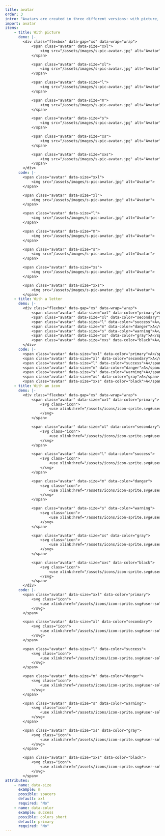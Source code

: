 ```yaml
---
title: avatar
order: 3
intro: "Avatars are created in three different versions: with picture, with a letter and with an icon."
import: avatar
items:
    - title: With picture
      demo: |-
        <div class="flexbox" data-gap="xs" data-wrap="wrap">
            <span class="avatar" data-size="xxl">
                <img src="/assets/images/s-pic-avatar.jpg" alt="Avatar">
            </span>

            <span class="avatar" data-size="xl">
                <img src="/assets/images/s-pic-avatar.jpg" alt="Avatar">
            </span>

            <span class="avatar" data-size="l">
                <img src="/assets/images/s-pic-avatar.jpg" alt="Avatar">
            </span>

            <span class="avatar" data-size="m">
                <img src="/assets/images/s-pic-avatar.jpg" alt="Avatar">
            </span>

            <span class="avatar" data-size="s">
                <img src="/assets/images/s-pic-avatar.jpg" alt="Avatar">
            </span>

            <span class="avatar" data-size="xs">
                <img src="/assets/images/s-pic-avatar.jpg" alt="Avatar">
            </span>

            <span class="avatar" data-size="xxs">
                <img src="/assets/images/s-pic-avatar.jpg" alt="Avatar">
            </span>
        </div>
      code: |-
        <span class="avatar" data-size="xxl">
            <img src="/assets/images/s-pic-avatar.jpg" alt="Avatar">
        </span>

        <span class="avatar" data-size="xl">
            <img src="/assets/images/s-pic-avatar.jpg" alt="Avatar">
        </span>

        <span class="avatar" data-size="l">
            <img src="/assets/images/s-pic-avatar.jpg" alt="Avatar">
        </span>

        <span class="avatar" data-size="m">
            <img src="/assets/images/s-pic-avatar.jpg" alt="Avatar">
        </span>

        <span class="avatar" data-size="s">
            <img src="/assets/images/s-pic-avatar.jpg" alt="Avatar">
        </span>

        <span class="avatar" data-size="xs">
            <img src="/assets/images/s-pic-avatar.jpg" alt="Avatar">
        </span>

        <span class="avatar" data-size="xxs">
            <img src="/assets/images/s-pic-avatar.jpg" alt="Avatar">
        </span>
    - title: With a letter
      demo: |-
        <div class="flexbox" data-gap="xs" data-wrap="wrap">
            <span class="avatar" data-size="xxl" data-color="primary">A</span>
            <span class="avatar" data-size="xl" data-color="secondary">A</span>
            <span class="avatar" data-size="l" data-color="success">A</span>
            <span class="avatar" data-size="m" data-color="danger">A</span>
            <span class="avatar" data-size="s" data-color="warning">A</span>
            <span class="avatar" data-size="xs" data-color="gray">A</span>
            <span class="avatar" data-size="xxs" data-color="black">A</span>
        </div>
      code: |-
        <span class="avatar" data-size="xxl" data-color="primary">A</span>
        <span class="avatar" data-size="xl" data-color="secondary">A</span>
        <span class="avatar" data-size="l" data-color="success">A</span>
        <span class="avatar" data-size="m" data-color="danger">A</span>
        <span class="avatar" data-size="s" data-color="warning">A</span>
        <span class="avatar" data-size="xs" data-color="gray">A</span>
        <span class="avatar" data-size="xxs" data-color="black">A</span>
    - title: With an icon
      demo: |-
        <div class="flexbox" data-gap="xs" data-wrap="wrap">
            <span class="avatar" data-size="xxl" data-color="primary">
                <svg class="icon">
                    <use xlink:href="/assets/icons/icon-sprite.svg#user-solid"></use>
                </svg>
            </span>

            <span class="avatar" data-size="xl" data-color="secondary">
                <svg class="icon">
                    <use xlink:href="/assets/icons/icon-sprite.svg#user-solid"></use>
                </svg>
            </span>

            <span class="avatar" data-size="l" data-color="success">
                <svg class="icon">
                    <use xlink:href="/assets/icons/icon-sprite.svg#user-solid"></use>
                </svg>
            </span>

            <span class="avatar" data-size="m" data-color="danger">
                <svg class="icon">
                    <use xlink:href="/assets/icons/icon-sprite.svg#user-solid"></use>
                </svg>
            </span>

            <span class="avatar" data-size="s" data-color="warning">
                <svg class="icon">
                    <use xlink:href="/assets/icons/icon-sprite.svg#user-solid"></use>
                </svg>
            </span>

            <span class="avatar" data-size="xs" data-color="gray">
                <svg class="icon">
                    <use xlink:href="/assets/icons/icon-sprite.svg#user-solid"></use>
                </svg>
            </span>

            <span class="avatar" data-size="xxs" data-color="black">
                <svg class="icon">
                    <use xlink:href="/assets/icons/icon-sprite.svg#user-solid"></use>
                </svg>
            </span>
        </div>
      code: |-
        <span class="avatar" data-size="xxl" data-color="primary">
            <svg class="icon">
                <use xlink:href="/assets/icons/icon-sprite.svg#user-solid"></use>
            </svg>
        </span>

        <span class="avatar" data-size="xl" data-color="secondary">
            <svg class="icon">
                <use xlink:href="/assets/icons/icon-sprite.svg#user-solid"></use>
            </svg>
        </span>

        <span class="avatar" data-size="l" data-color="success">
            <svg class="icon">
                <use xlink:href="/assets/icons/icon-sprite.svg#user-solid"></use>
            </svg>
        </span>

        <span class="avatar" data-size="m" data-color="danger">
            <svg class="icon">
                <use xlink:href="/assets/icons/icon-sprite.svg#user-solid"></use>
            </svg>
        </span>

        <span class="avatar" data-size="s" data-color="warning">
            <svg class="icon">
                <use xlink:href="/assets/icons/icon-sprite.svg#user-solid"></use>
            </svg>
        </span>

        <span class="avatar" data-size="xs" data-color="gray">
            <svg class="icon">
                <use xlink:href="/assets/icons/icon-sprite.svg#user-solid"></use>
            </svg>
        </span>

        <span class="avatar" data-size="xxs" data-color="black">
            <svg class="icon">
                <use xlink:href="/assets/icons/icon-sprite.svg#user-solid"></use>
            </svg>
        </span>
attributes:
    - name: data-size
      example: m
      possible: spacers
      default: xxl
      required: "No"
    - name: data-color
      example: success
      possible: colors_short
      default: primary
      required: "No"
---
```


